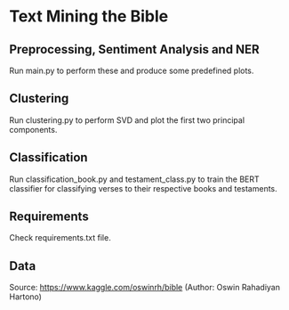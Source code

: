 # Text Mining the Bible

## Preprocessing, Sentiment Analysis and NER
Run main.py to perform these and produce some predefined plots.

## Clustering
Run clustering.py to perform SVD and plot the first two principal components.

## Classification
Run classification_book.py and testament_class.py to train the BERT classifier for classifying verses to their respective books and testaments.

## Requirements
Check requirements.txt file.

## Data
Source: https://www.kaggle.com/oswinrh/bible (Author: Oswin Rahadiyan Hartono)